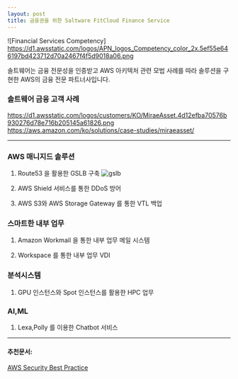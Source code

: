```yaml
---
layout: post
title: 금융권을 위한 Saltware FitCloud Finance Service
---
```


![Financial Services Competency] https://d1.awsstatic.com/logos/APN_logos_Competency_color_2x.5ef55e646197bd423712d70a2467f4f5d9018a06.png

솔트웨어는 금융 전문성을 인증받고 AWS 아키텍처 관련 모법 사례를 따라 솔루션을 구현한 AWS의 금융 전문 파트너사입니다.

### 솔트웨어 금융 고객 사례

https://d1.awsstatic.com/logos/customers/KO/MiraeAsset.4d12efba70576b930276d78e716b205145a61826.png https://aws.amazon.com/ko/solutions/case-studies/miraeasset/

***

### AWS 매니지드 솔루션
1. Route53 을 활용한 GSLB 구축
![gslb](https://user-images.githubusercontent.com/29446742/28563273-64b2c25c-7160-11e7-8e91-8fc25217bf59.png)

2. AWS Shield 서비스를 통한 DDoS 방어

3. AWS S3와 AWS Storage Gateway 를 통한 VTL 백업


### 스마트한 내부 업무
1. Amazon Workmail 을 통한 내부 업무 메일 시스템

2. Workspace 를 통한 내부 업무 VDI

### 분석시스템
1. GPU 인스턴스와 Spot 인스턴스를 활용한 HPC 업무

### AI,ML
1. Lexa,Polly 를 이용한 Chatbot 서비스


***
#### 추천문서:
[AWS Security Best Practice](https://d0.awsstatic.com/whitepapers/Security/AWS_Security_Best_Practices.pdf)
